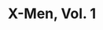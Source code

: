 ---
title: "X-Men, Vol. 1"
issue: 7A
issue_nr: 7
full_title: Inside ... Out!
subtitle: ""
story_arc: ""
crossover: ""
variant: ""
publisher: Marvel Comics
creators: 
  - Scott Lobdell
  - Jim Lee
  - Art Thibert
release_date: Apr 1992
release_year: 1992
genre:
  - Action
  - Adventure
  - Super-Heroes
format: Comic
pages: 32
signed_by: ""
price: 1.25
---